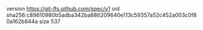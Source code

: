 version https://git-lfs.github.com/spec/v1
oid sha256:c89610980b5adba342ba886209640e113c59357a52c452a003c0f80a162b844a
size 537

